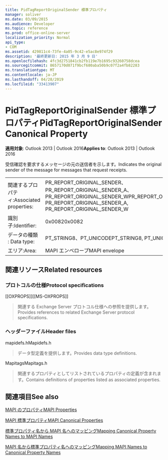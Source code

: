 ```yaml
---
title: PidTagReportOriginalSender 標準プロパティ
manager: soliver
ms.date: 03/09/2015
ms.audience: Developer
ms.topic: reference
ms.prod: office-online-server
localization_priority: Normal
api_type:
- COM
ms.assetid: 429811c4-73fe-4a05-9c42-e5ac8e974f29
description: '最終更新日: 2015 年 3 月 9 日'
ms.openlocfilehash: 4fc3d2751841cb2fb119e7b1695c93260758dcea
ms.sourcegitcommit: 8657170d071f9bcf680aba50b9c07f2a4fb82283
ms.translationtype: MT
ms.contentlocale: ja-JP
ms.lasthandoff: 04/28/2019
ms.locfileid: "33413907"
---
```

# <a name="pidtagreportoriginalsender-canonical-property"></a><span data-ttu-id="8dc17-103">PidTagReportOriginalSender 標準プロパティ</span><span class="sxs-lookup"><span data-stu-id="8dc17-103">PidTagReportOriginalSender Canonical Property</span></span>

  
  
<span data-ttu-id="8dc17-104">**適用対象**: Outlook 2013 | Outlook 2016</span><span class="sxs-lookup"><span data-stu-id="8dc17-104">**Applies to**: Outlook 2013 | Outlook 2016</span></span> 
  
<span data-ttu-id="8dc17-105">受信確認を要求するメッセージの元の送信者を示します。</span><span class="sxs-lookup"><span data-stu-id="8dc17-105">Indicates the original sender of the message for messages that request receipts.</span></span>
  
|||
|:-----|:-----|
|<span data-ttu-id="8dc17-106">関連するプロパティ:</span><span class="sxs-lookup"><span data-stu-id="8dc17-106">Associated properties:</span></span>  <br/> |<span data-ttu-id="8dc17-107">PR_REPORT_ORIGINAL_SENDER、PR_REPORT_ORIGINAL_SENDER_A、PR_REPORT_ORIGINAL_SENDER_W</span><span class="sxs-lookup"><span data-stu-id="8dc17-107">PR_REPORT_ORIGINAL_SENDER, PR_REPORT_ORIGINAL_SENDER_A, PR_REPORT_ORIGINAL_SENDER_W</span></span>  <br/> |
|<span data-ttu-id="8dc17-108">識別子:</span><span class="sxs-lookup"><span data-stu-id="8dc17-108">Identifier:</span></span>  <br/> |<span data-ttu-id="8dc17-109">0x0082</span><span class="sxs-lookup"><span data-stu-id="8dc17-109">0x0082</span></span>  <br/> |
|<span data-ttu-id="8dc17-110">データの種類 : </span><span class="sxs-lookup"><span data-stu-id="8dc17-110">Data type:</span></span>  <br/> |<span data-ttu-id="8dc17-111">PT_STRING8、PT_UNICODE</span><span class="sxs-lookup"><span data-stu-id="8dc17-111">PT_STRING8, PT_UNICODE</span></span>  <br/> |
|<span data-ttu-id="8dc17-112">エリア:</span><span class="sxs-lookup"><span data-stu-id="8dc17-112">Area:</span></span>  <br/> |<span data-ttu-id="8dc17-113">MAPI エンベロープ</span><span class="sxs-lookup"><span data-stu-id="8dc17-113">MAPI envelope</span></span>  <br/> |
   
## <a name="related-resources"></a><span data-ttu-id="8dc17-114">関連リソース</span><span class="sxs-lookup"><span data-stu-id="8dc17-114">Related resources</span></span>

### <a name="protocol-specifications"></a><span data-ttu-id="8dc17-115">プロトコルの仕様</span><span class="sxs-lookup"><span data-stu-id="8dc17-115">Protocol specifications</span></span>

<span data-ttu-id="8dc17-116">[[OXPROPS]]</span><span class="sxs-lookup"><span data-stu-id="8dc17-116">[[MS-OXPROPS]]</span></span> 
  
> <span data-ttu-id="8dc17-117">関連する Exchange Server プロトコル仕様への参照を提供します。</span><span class="sxs-lookup"><span data-stu-id="8dc17-117">Provides references to related Exchange Server protocol specifications.</span></span>
    
### <a name="header-files"></a><span data-ttu-id="8dc17-118">ヘッダーファイル</span><span class="sxs-lookup"><span data-stu-id="8dc17-118">Header files</span></span>

<span data-ttu-id="8dc17-119">mapidefs.h</span><span class="sxs-lookup"><span data-stu-id="8dc17-119">Mapidefs.h</span></span>
  
> <span data-ttu-id="8dc17-120">データ型定義を提供します。</span><span class="sxs-lookup"><span data-stu-id="8dc17-120">Provides data type definitions.</span></span>
    
<span data-ttu-id="8dc17-121">Mapitags</span><span class="sxs-lookup"><span data-stu-id="8dc17-121">Mapitags.h</span></span>
  
> <span data-ttu-id="8dc17-122">関連するプロパティとしてリストされているプロパティの定義が含まれます。</span><span class="sxs-lookup"><span data-stu-id="8dc17-122">Contains definitions of properties listed as associated properties.</span></span>
    
## <a name="see-also"></a><span data-ttu-id="8dc17-123">関連項目</span><span class="sxs-lookup"><span data-stu-id="8dc17-123">See also</span></span>



[<span data-ttu-id="8dc17-124">MAPI のプロパティ</span><span class="sxs-lookup"><span data-stu-id="8dc17-124">MAPI Properties</span></span>](mapi-properties.md)
  
[<span data-ttu-id="8dc17-125">MAPI 標準プロパティ</span><span class="sxs-lookup"><span data-stu-id="8dc17-125">MAPI Canonical Properties</span></span>](mapi-canonical-properties.md)
  
[<span data-ttu-id="8dc17-126">標準プロパティ名から MAPI 名へのマッピング</span><span class="sxs-lookup"><span data-stu-id="8dc17-126">Mapping Canonical Property Names to MAPI Names</span></span>](mapping-canonical-property-names-to-mapi-names.md)
  
[<span data-ttu-id="8dc17-127">MAPI 名から標準プロパティ名へのマッピング</span><span class="sxs-lookup"><span data-stu-id="8dc17-127">Mapping MAPI Names to Canonical Property Names</span></span>](mapping-mapi-names-to-canonical-property-names.md)

